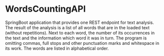 # WordsCountingAPI

SpringBoot application that provides one REST endpoint for text analysis. The result of the analysis is a list of all words that are in the loaded text (without repetitions). 
Next to each word, the number of its occurrences in the text and the information which word it was in turn.
The program is omitting commas, full stops and other punctuation marks and whitespace in its work. The words are listed in alphabetical order.
